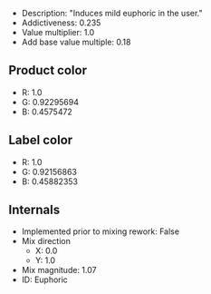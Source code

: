 - Description: "Induces mild euphoric in the user."
- Addictiveness: 0.235
- Value multiplier: 1.0
- Add base value multiple: 0.18
## Product color
- R: 1.0
- G: 0.92295694
- B: 0.4575472
## Label color
- R: 1.0
- G: 0.92156863
- B: 0.45882353
## Internals
- Implemented prior to mixing rework: False
- Mix direction
    - X: 0.0
    - Y: 1.0
- Mix magnitude: 1.07
- ID: Euphoric